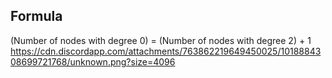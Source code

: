 ## Formula
(Number of nodes with degree 0) = (Number of nodes with degree 2) + 1
https://cdn.discordapp.com/attachments/763862219649450025/1018884308699721768/unknown.png?size=4096